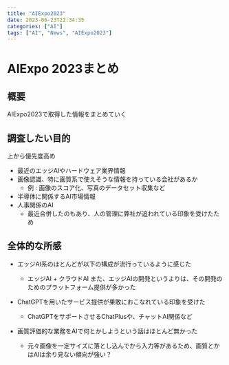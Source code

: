 ```yaml
---
title: "AIExpo2023"
date: 2023-06-23T22:34:35
categories: ["AI"]
tags: ["AI", "News", "AIExpo2023"]
---
```

# AIExpo 2023まとめ

## 概要

AIExpo2023で取得した情報をまとめていく

## 調査したい目的

上から優先度高め

- 最近のエッジAIやハードウェア業界情報 
- 画像認識、特に画質系で使えそうな情報を持っている会社があるか
  - 例 : 画像のスコア化、写真のデータセット収集など
- 半導体に関係するAI市場情報
- 人事関係のAI
  - 最近合併したのもあり、人の管理に弊社が追われている印象を受けたため

## 全体的な所感

- エッジAI系のほとんどが以下の構成が流行っているように感じた
  - エッジAI + クラウドAI
また、エッジAIの開発というよりは、その開発のためのプラットフォーム提供が多かった

- ChatGPTを用いたサービス提供が果敢におこなれている印象を受けた
  - ChatGPTをサポートさせるChatPlusや、チャットAI関係など
  
- 画質評価的な業務をAIで何とかしようという話はほとんど無かった
  - 元々画像を一定サイズに落とし込んでから入力等があるため、画質とかはAIは余り見ない傾向が強い？